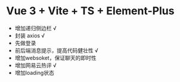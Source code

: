 # Vue 3 + Vite + TS + Element-Plus

- 增加递归侧边栏 √
- 封装 axios √
- 先做登录
- 前后端消息提示，提高代码健壮性 √
- 增加websoket，保证聊天的即时性
- 增加网易云热评 √
- 增加loading状态